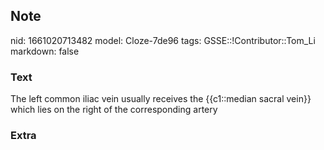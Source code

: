 ## Note
nid: 1661020713482
model: Cloze-7de96
tags: GSSE::!Contributor::Tom_Li
markdown: false

### Text
<div>
  The left common iliac vein usually receives the {{c1::median
  sacral vein}} which lies on the right of the corresponding artery
</div>

### Extra

